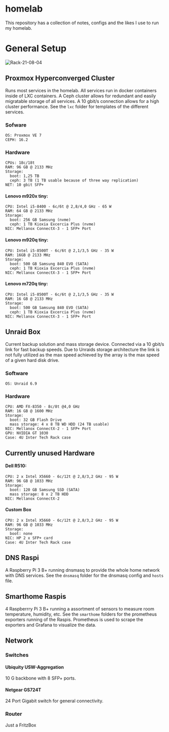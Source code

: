 # homelab
This repository has a collection of notes, configs and the likes I use to run my homelab.

# General Setup

![Rack-21-08-04](https://user-images.githubusercontent.com/32615985/151368328-c9ad006a-26d0-462e-b68f-eec2cc15f81e.jpg)

## Proxmox Hyperconverged Cluster
Runs most services in the homelab. All services run in docker containers inside of LXC containers. A Ceph cluster allows for redundant and easily migratable storage of all services. A 10 gbit/s connection allows for a high cluster performance. See the `lxc` folder for templates of the different services.

### Sofware

```text
OS: Proxmox VE 7
CEPH: 16.2
```

### Hardware 

```text
CPUs: 18c/18t
RAM: 96 GB @ 2133 MHz
Storage:
  boot: 1,25 TB
  ceph: 3 TB (1 TB usable because of three way replication)
NET: 10 gbit SFP+
```

#### Lenovo m920x tiny:

```text
CPU: Intel i5-8400 - 6c/6t @ 2,8/4,0 GHz - 65 W
RAM: 64 GB @ 2133 MHz
Storage:
  boot: 256 GB Samsung (nvme)
  ceph: 1 TB Kioxia Excercia Plus (nvme)
NIC: Mellanox ConnectX-3 - 1 SFP+ Port
```

#### Lenovo m920q tiny:

```text
CPU: Intel i5-8500T - 6c/6t @ 2,1/3,5 GHz - 35 W
RAM: 16GB @ 2133 MHz
Storage:
  boot: 500 GB Samsung 840 EVO (SATA)
  ceph: 1 TB Kioxia Excercia Plus (nvme)
NIC: Mellanox ConnectX-3 - 1 SFP+ Port
```

#### Lenovo m720q tiny:

```text
CPU: Intel i5-8500T - 6c/6t @ 2,1/3,5 GHz - 35 W
RAM: 16 GB @ 2133 MHz
Storage:
  boot: 500 GB Samsung 840 EVO (SATA)
  ceph: 1 TB Kioxia Excercia Plus (nvme)
NIC: Mellanox ConnectX-3 - 1 SFP+ Port
```

## Unraid Box
Current backup solution and mass storage device. Connected via a 10 gbit/s link for fast backup speeds. Due to Unraids storage architecture the link is not fully utilized as the max speed achieved by the array is the max speed of a given hard disk drive.

### Software

```text
OS: Unraid 6.9
```

### Hardware

```text
CPU: AMD FX-8350 - 8c/8t @4,0 GHz
RAM: 16 GB @ 1600 MHz
Storage:
  boot: 32 GB Flash Drive
  mass storage: 4 x 8 TB WD HDD (24 TB usable)
NIC: Mellanox ConnectX-2 - 1 SFP+ Port
GPU: NVIDIA GT 1030
Case: 4U Inter Tech Rack case
```

## Currently unused Hardware
#### Dell R510:

```text
CPU: 2 x Intel X5660 - 6c/12t @ 2,8/3,2 GHz - 95 W
RAM: 96 GB @ 1033 MHz
Storage:
  boot: 120 GB Samsung SSD (SATA)
  mass storage: 8 x 2 TB HDD
NIC: Mellanox ConnectX-2
```

#### Custom Box

```text
CPU: 2 x Intel X5660 - 6c/12t @ 2,8/3,2 GHz - 95 W
RAM: 96 GB @ 1033 MHz
Storage:
  boot: none
NIC: HP 2 x SFP+ card
Case: 4U Inter Tech Rack case
```

## DNS Raspi
A Raspberry Pi 3 B+ running dnsmasq to provide the whole home network with DNS services. See the `dnsmasq` folder for the dnsmasq config and `hosts` file.

## Smarthome Raspis
4 Raspberrry Pi 3 B+ running a assortment of sensors to measure room temperature, humidity, etc. See the `smarthome` folders for the prometheus exporters running of the Raspis. Prometheus is used to scrape the exporters and Grafana to visualize the data.

## Network
### Switches
#### Ubiquity USW-Aggregation
10 G backbone with 8 SFP+ ports.

#### Netgear GS724T
24 Port Gigabit switch for general connectivity.

### Router
Just a FritzBox
